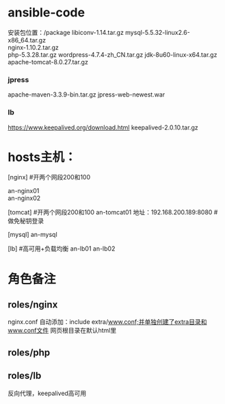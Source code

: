 # ansible-code
安装包位置：/package
libiconv-1.14.tar.gz 
mysql-5.5.32-linux2.6-x86_64.tar.gz  
nginx-1.10.2.tar.gz  
php-5.3.28.tar.gz
wordpress-4.7.4-zh_CN.tar.gz
jdk-8u60-linux-x64.tar.gz
apache-tomcat-8.0.27.tar.gz
### jpress
apache-maven-3.3.9-bin.tar.gz
jpress-web-newest.war 
### lb
https://www.keepalived.org/download.html 
keepalived-2.0.10.tar.gz



# hosts主机：
[nginx]   #开两个网段200和100

an-nginx01      
an-nginx02     

[tomcat]
#开两个网段200和100
an-tomcat01   地址：192.168.200.189:8080   # 做免秘钥登录

[mysql]
an-mysql

[lb]        #高可用+负载均衡
an-lb01
an-lb02


# 角色备注
## roles/nginx
nginx.conf 自动添加：include extra/www.conf;并单独创建了extra目录和www.conf文件
网页根目录在默认html里

## roles/php
## roles/lb
反向代理，keepalived高可用


